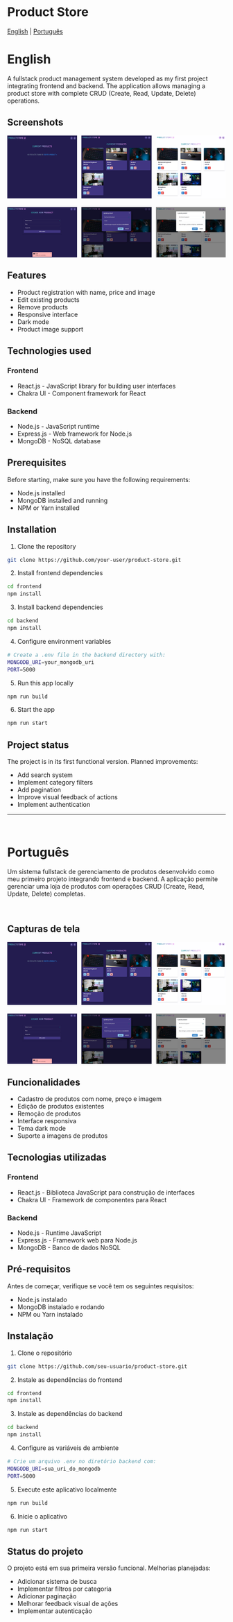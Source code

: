 # Product Store

[English](#english) | [Português](#português)

# English

A fullstack product management system developed as my first project integrating frontend and backend. The application allows managing a product store with complete CRUD (Create, Read, Update, Delete) operations.
<br>

## Screenshots

<div align="center">
  <div style="display: flex; justify-content: space-between; margin-bottom: 20px;">
    <img src="screencapture-00.jpg" alt="Screenshot 1" width="32%">
    <img src="screencapture-01.jpg" alt="Screenshot 2" width="32%">
    <img src="screencapture-02.jpg" alt="Screenshot 3" width="32%">
  </div>
  <div style="display: flex; justify-content: space-between;">
    <img src="screencapture-03.jpg" alt="Screenshot 4" width="32%">
    <img src="screencapture-04.jpg" alt="Screenshot 5" width="32%">
    <img src="screencapture-05.jpg" alt="Screenshot 6" width="32%">
  </div>
</div>

## Features

- Product registration with name, price and image
- Edit existing products
- Remove products
- Responsive interface
- Dark mode
- Product image support

## Technologies used

### Frontend

- React.js - JavaScript library for building user interfaces
- Chakra UI - Component framework for React

### Backend

- Node.js - JavaScript runtime
- Express.js - Web framework for Node.js
- MongoDB - NoSQL database

## Prerequisites

Before starting, make sure you have the following requirements:

- Node.js installed
- MongoDB installed and running
- NPM or Yarn installed

## Installation

1. Clone the repository

```bash
git clone https://github.com/your-user/product-store.git
```

2. Install frontend dependencies

```bash
cd frontend
npm install
```

3. Install backend dependencies

```bash
cd backend
npm install
```

4. Configure environment variables

```bash
# Create a .env file in the backend directory with:
MONGODB_URI=your_mongodb_uri
PORT=5000
```

5. Run this app locally

```bash
npm run build
```

6. Start the app

```bash
npm run start
```

## Project status

The project is in its first functional version. Planned improvements:

- Add search system
- Implement category filters
- Add pagination
- Improve visual feedback of actions
- Implement authentication

---

<br>

# Português

Um sistema fullstack de gerenciamento de produtos desenvolvido como meu primeiro projeto integrando frontend e backend. A aplicação permite gerenciar uma loja de produtos com operações CRUD (Create, Read, Update, Delete) completas.

<br>

## Capturas de tela

<div align="center">
  <div style="display: flex; justify-content: space-between; margin-bottom: 20px;">
    <img src="screencapture-00.jpg" alt="Screenshot 1" width="32%">
    <img src="screencapture-01.jpg" alt="Screenshot 2" width="32%">
    <img src="screencapture-02.jpg" alt="Screenshot 3" width="32%">
  </div>
  <div style="display: flex; justify-content: space-between;">
    <img src="screencapture-03.jpg" alt="Screenshot 4" width="32%">
    <img src="screencapture-04.jpg" alt="Screenshot 5" width="32%">
    <img src="screencapture-05.jpg" alt="Screenshot 6" width="32%">
  </div>
</div>

## Funcionalidades

- Cadastro de produtos com nome, preço e imagem
- Edição de produtos existentes
- Remoção de produtos
- Interface responsiva
- Tema dark mode
- Suporte a imagens de produtos

## Tecnologias utilizadas

### Frontend

- React.js - Biblioteca JavaScript para construção de interfaces
- Chakra UI - Framework de componentes para React

### Backend

- Node.js - Runtime JavaScript
- Express.js - Framework web para Node.js
- MongoDB - Banco de dados NoSQL

## Pré-requisitos

Antes de começar, verifique se você tem os seguintes requisitos:

- Node.js instalado
- MongoDB instalado e rodando
- NPM ou Yarn instalado

## Instalação

1. Clone o repositório

```bash
git clone https://github.com/seu-usuario/product-store.git
```

2. Instale as dependências do frontend

```bash
cd frontend
npm install
```

3. Instale as dependências do backend

```bash
cd backend
npm install
```

4. Configure as variáveis de ambiente

```bash
# Crie um arquivo .env no diretório backend com:
MONGODB_URI=sua_uri_do_mongodb
PORT=5000
```

5. Execute este aplicativo localmente

```bash
npm run build
```

6. Inicie o aplicativo

```bash
npm run start
```

## Status do projeto

O projeto está em sua primeira versão funcional. Melhorias planejadas:

- Adicionar sistema de busca
- Implementar filtros por categoria
- Adicionar paginação
- Melhorar feedback visual de ações
- Implementar autenticação